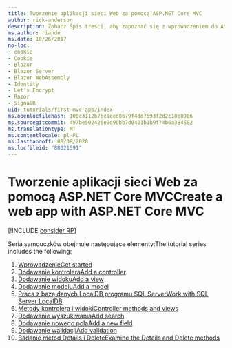 ```yaml
---
title: Tworzenie aplikacji sieci Web za pomocą ASP.NET Core MVC
author: rick-anderson
description: Zobacz Spis treści, aby zapoznać się z wprowadzeniem do ASP.NET Core MVC.
ms.author: riande
ms.date: 10/26/2017
no-loc:
- cookie
- Cookie
- Blazor
- Blazor Server
- Blazor WebAssembly
- Identity
- Let's Encrypt
- Razor
- SignalR
uid: tutorials/first-mvc-app/index
ms.openlocfilehash: 100c3112b7bcaeed8679f4dd7593f2d2c18c8906
ms.sourcegitcommit: 497be502426e9d90bb7d0401b1b9f74b6a384682
ms.translationtype: MT
ms.contentlocale: pl-PL
ms.lasthandoff: 08/08/2020
ms.locfileid: "88021591"
---
```

# <a name="create-a-web-app-with-aspnet-core-mvc"></a><span data-ttu-id="dca2d-103">Tworzenie aplikacji sieci Web za pomocą ASP.NET Core MVC</span><span class="sxs-lookup"><span data-stu-id="dca2d-103">Create a web app with ASP.NET Core MVC</span></span>

[!INCLUDE [consider RP](~/includes/razor.md)]

<span data-ttu-id="dca2d-104">Seria samouczków obejmuje następujące elementy:</span><span class="sxs-lookup"><span data-stu-id="dca2d-104">The tutorial series includes the following:</span></span>

1. [<span data-ttu-id="dca2d-105">Wprowadzenie</span><span class="sxs-lookup"><span data-stu-id="dca2d-105">Get started</span></span>](start-mvc.md)
1. [<span data-ttu-id="dca2d-106">Dodawanie kontrolera</span><span class="sxs-lookup"><span data-stu-id="dca2d-106">Add a controller</span></span>](adding-controller.md)
1. [<span data-ttu-id="dca2d-107">Dodawanie widoku</span><span class="sxs-lookup"><span data-stu-id="dca2d-107">Add a view</span></span>](adding-view.md)
1. [<span data-ttu-id="dca2d-108">Dodawanie modelu</span><span class="sxs-lookup"><span data-stu-id="dca2d-108">Add a model</span></span>](adding-model.md)
1. [<span data-ttu-id="dca2d-109">Praca z bazą danych LocalDB programu SQL Server</span><span class="sxs-lookup"><span data-stu-id="dca2d-109">Work with SQL Server LocalDB</span></span>](working-with-sql.md)
1. [<span data-ttu-id="dca2d-110">Metody kontrolera i widoki</span><span class="sxs-lookup"><span data-stu-id="dca2d-110">Controller methods and views</span></span>](controller-methods-views.md)
1. [<span data-ttu-id="dca2d-111">Dodawanie wyszukiwania</span><span class="sxs-lookup"><span data-stu-id="dca2d-111">Add search</span></span>](search.md)
1. [<span data-ttu-id="dca2d-112">Dodawanie nowego pola</span><span class="sxs-lookup"><span data-stu-id="dca2d-112">Add a new field</span></span>](new-field.md)
1. [<span data-ttu-id="dca2d-113">Dodawanie walidacji</span><span class="sxs-lookup"><span data-stu-id="dca2d-113">Add validation</span></span>](validation.md)
1. [<span data-ttu-id="dca2d-114">Badanie metod Details i Delete</span><span class="sxs-lookup"><span data-stu-id="dca2d-114">Examine the Details and Delete methods</span></span>](details.md)
